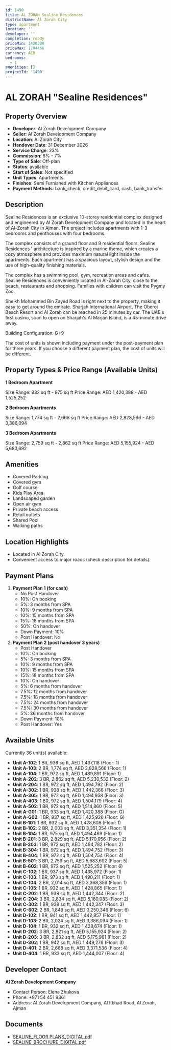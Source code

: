 ```yaml
---
id: 1490
title: AL ZORAH Sealine Residences
districtName: Al Zorah City
type: apartment
location: ''
developer: ''
completion: ready
priceMin: 1420388
priceMax: 1704466
currency: AED
bedrooms:
  - 1
amenities: []
projectId: '1490'
---
```


# AL ZORAH "Sealine Residences"

## Property Overview
- **Developer**: Al Zorah Development Company
- **Seller**: Al Zorah Development Company
- **Location**: Al Zorah City
- **Handover Date**: 31 December 2026
- **Service Charge**: 23%
- **Commission**: 6% - 7%
- **Type of Sale**: Off-plan
- **Status**: available
- **Start of Sales**: Not specified
- **Unit Types**: Apartments
- **Finishes**: Semi Furnished with Kitchen Appliances
- **Payment Methods**: bank_check, credit_debit_card, cash, bank_transfer

## Description
Sealine Residences is an exclusive 10-storey residential complex designed and engineered by Al Zorah Development Company and located in the heart of Al-Zorah City in Ajman. The project includes apartments with 1-3 bedrooms and penthouses with four bedrooms.

The complex consists of a graund floor and 9 residential floors. Sealine Residences ' architecture is inspired by a marine theme, which creates a cozy atmosphere and provides maximum natural light inside the apartments. Each apartment has a spacious layout, stylish design and the use of high-quality finishing materials.

The complex has a swimming pool, gym, recreation areas and cafes. Sealine Residences is conveniently located in Al-Zorah City, close to the beach, restaurants and shopping. Families with children can visit the Pygmy Zoo.

Sheikh Mohammed Bin Zayed Road is right next to the property, making it easy to get around the emirate. Sharjah International Airport, The Oberoi Beach Resort and Al Zorah can be reached in 25 minutes by car. The UAE's first casino, soon to open on Sharjah's Al Marjan Island, is a 45-minute drive away.

Building Configuration: G+9

The cost of units is shown including payment under the post-payment plan for three years. If you choose a different payment plan, the cost of units will be different.

## Property Types & Price Range (Available Units)
**1 Bedroom Apartment**

Size Range: 932 sq ft - 975 sq ft
Price Range: AED 1,420,388 - AED 1,525,252

**2 Bedroom Apartments**

Size Range: 1,774 sq ft - 2,668 sq ft
Price Range: AED 2,828,566 - AED 3,386,094

**3 Bedroom Apartments**

Size Range: 2,759 sq ft - 2,862 sq ft
Price Range: AED 5,155,924 - AED 5,683,692

## Amenities
- Covered Parking
- Covered gym
- Golf course
- Kids Play Area
- Landscaped garden
- Open air gym
- Private beach access
- Retail outlets
- Shared Pool
- Walking paths

## Location Highlights
- Located in Al Zorah City.
- Convenient access to major roads (check description for details).

## Payment Plans
1. **Payment Plan 1 (for cash)**
   - No Post Handover
   - 10%: On booking
   - 5%: 3 months from SPA
   - 10%: 9 months from SPA
   - 10%: 15 months from SPA
   - 15%: 18 months from SPA
   - 50%: On handover
   - Down Payment: 10%
   - Post Handover: No
2. **Payment Plan 2 (post handover 3 years)**
   - Post Handover
   - 10%: On booking
   - 5%: 3 months from SPA
   - 10%: 9 months from SPA
   - 10%: 15 months from SPA
   - 15%: 18 months from SPA
   - 10%: On handover
   - 5%: 6 months from handover
   - 7.5%: 12 months from handover
   - 7.5%: 18 months from handover
   - 7.5%: 24 months from handover
   - 7.5%: 30 months from handover
   - 5%: 36 months from handover
   - Down Payment: 10%
   - Post Handover: Yes

## Available Units
Currently 36 unit(s) available:
- **Unit A-102**: 1 BR, 938 sq ft, AED 1,437,118 (Floor: 1)
- **Unit A-103**: 2 BR, 1,774 sq ft, AED 2,828,566 (Floor: 1)
- **Unit A-104**: 1 BR, 972 sq ft, AED 1,489,891 (Floor: 1)
- **Unit A-202**: 3 BR, 2,862 sq ft, AED 5,230,532 (Floor: 2)
- **Unit A-204**: 1 BR, 972 sq ft, AED 1,494,792 (Floor: 2)
- **Unit A-302**: 1 BR, 938 sq ft, AED 1,442,366 (Floor: 3)
- **Unit A-305**: 1 BR, 972 sq ft, AED 1,494,958 (Floor: 3)
- **Unit A-403**: 1 BR, 972 sq ft, AED 1,504,179 (Floor: 4)
- **Unit A-502**: 1 BR, 972 sq ft, AED 1,514,860 (Floor: 5)
- **Unit A-G01**: 1 BR, 933 sq ft, AED 1,420,388 (Floor: G)
- **Unit A-G02**: 1 BR, 937 sq ft, AED 1,425,926 (Floor: G)
- **Unit B-101**: 1 BR, 932 sq ft, AED 1,428,608 (Floor: 1)
- **Unit B-102**: 2 BR, 2,003 sq ft, AED 3,351,354 (Floor: 1)
- **Unit B-104**: 1 BR, 975 sq ft, AED 1,494,469 (Floor: 1)
- **Unit B-201**: 3 BR, 2,829 sq ft, AED 5,170,056 (Floor: 2)
- **Unit B-203**: 1 BR, 972 sq ft, AED 1,494,782 (Floor: 2)
- **Unit B-304**: 1 BR, 972 sq ft, AED 1,494,752 (Floor: 3)
- **Unit B-404**: 1 BR, 972 sq ft, AED 1,504,754 (Floor: 4)
- **Unit B-501**: 3 BR, 2,759 sq ft, AED 5,683,692 (Floor: 5)
- **Unit B-602**: 1 BR, 972 sq ft, AED 1,525,252 (Floor: 6)
- **Unit C-102**: 1 BR, 937 sq ft, AED 1,435,972 (Floor: 1)
- **Unit C-103**: 1 BR, 973 sq ft, AED 1,490,211 (Floor: 1)
- **Unit C-104**: 2 BR, 2,014 sq ft, AED 3,368,359 (Floor: 1)
- **Unit C-105**: 1 BR, 932 sq ft, AED 1,428,865 (Floor: 1)
- **Unit C-202**: 1 BR, 938 sq ft, AED 1,442,344 (Floor: 2)
- **Unit C-204**: 3 BR, 2,834 sq ft, AED 5,180,083 (Floor: 2)
- **Unit C-302**: 1 BR, 938 sq ft, AED 1,442,347 (Floor: 3)
- **Unit C-602**: 2 BR, 1,849 sq ft, AED 3,250,346 (Floor: 6)
- **Unit D-102**: 1 BR, 941 sq ft, AED 1,442,857 (Floor: 1)
- **Unit D-103**: 2 BR, 2,024 sq ft, AED 3,386,094 (Floor: 1)
- **Unit D-104**: 1 BR, 932 sq ft, AED 1,428,674 (Floor: 1)
- **Unit D-202**: 3 BR, 2,821 sq ft, AED 5,155,924 (Floor: 2)
- **Unit D-203**: 3 BR, 2,832 sq ft, AED 5,175,961 (Floor: 2)
- **Unit D-302**: 1 BR, 942 sq ft, AED 1,449,276 (Floor: 3)
- **Unit D-401**: 2 BR, 2,668 sq ft, AED 3,371,536 (Floor: 4)
- **Unit D-404**: 1 BR, 933 sq ft, AED 1,444,007 (Floor: 4)

## Developer Contact
**Al Zorah Development Company**
- Contact Person: Elena Zhukova
- Phone: +971 54 451 9361
- Address: Al Zorah Development Company, Al Ittihad Road, Al Zorah, Ajman

## Documents
- [SEALINE_FLOOR PLANS_DIGITAL.pdf](https://cdn.geniemap.net/2024/03/20/isMietXaUNn0M8AUD1JgycVlO7jAn0nRGo4ZVRAn.pdf)
- [SEALINE_BROCHURE_DIGITAL.pdf](https://cdn.geniemap.net/2024/03/20/FPTVjzqGZRD2lL5rcegljslT6RriymJdD50KbO2t.pdf)
